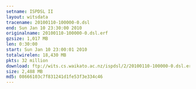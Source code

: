 ```yaml
---
setname: ISPDSL II
layout: witsdata
tracename: 20100110-100000-0.dsl
end: Sun Jan 10 23:30:00 2010
originalname: 20100110-100000-0.dsl.erf
gzsize: 1,017 MB
len: 0:30:00
start: Sun Jan 10 23:00:01 2010
totalwirelen: 18,430 MB
pkts: 32 million
download: ftp://wits.cs.waikato.ac.nz/ispdsl/2/20100110-100000-0.dsl.erf.gz
size: 2,488 MB
md5: 08666103c7f831241d1fe53f3e334c46
---
```

